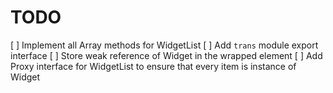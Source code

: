 # TODO

[ ] Implement all Array methods for WidgetList
[ ] Add `trans` module export interface
[ ] Store weak reference of Widget in the wrapped element
[ ] Add Proxy interface for WidgetList to ensure that every item is instance of Widget

